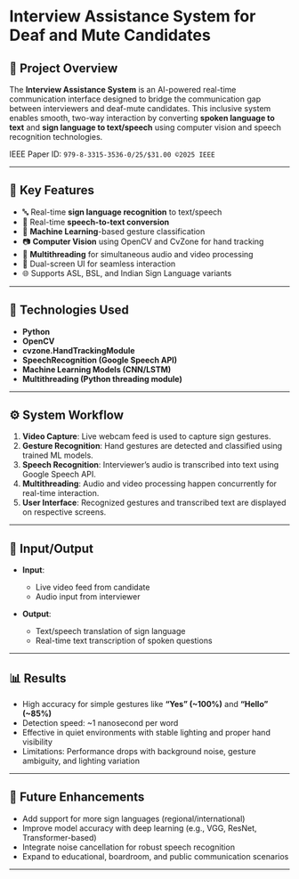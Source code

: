 # Interview Assistance System for Deaf and Mute Candidates

## 📄 Project Overview

The **Interview Assistance System** is an AI-powered real-time communication interface designed to bridge the communication gap between interviewers and deaf-mute candidates. This inclusive system enables smooth, two-way interaction by converting **spoken language to text** and **sign language to text/speech** using computer vision and speech recognition technologies.



IEEE Paper ID: `979-8-3315-3536-0/25/$31.00 ©2025 IEEE`

---

## 🚀 Key Features

- 🔤 Real-time **sign language recognition** to text/speech
- 🎤 Real-time **speech-to-text conversion**
- 🧠 **Machine Learning**-based gesture classification
- 📷 **Computer Vision** using OpenCV and CvZone for hand tracking
- 🧵 **Multithreading** for simultaneous audio and video processing
- 💬 Dual-screen UI for seamless interaction
- 🌐 Supports ASL, BSL, and Indian Sign Language variants

---

## 🧠 Technologies Used

- **Python**
- **OpenCV**
- **cvzone.HandTrackingModule**
- **SpeechRecognition (Google Speech API)**
- **Machine Learning Models (CNN/LSTM)**
- **Multithreading (Python threading module)**

---

## ⚙️ System Workflow

1. **Video Capture**: Live webcam feed is used to capture sign gestures.
2. **Gesture Recognition**: Hand gestures are detected and classified using trained ML models.
3. **Speech Recognition**: Interviewer’s audio is transcribed into text using Google Speech API.
4. **Multithreading**: Audio and video processing happen concurrently for real-time interaction.
5. **User Interface**: Recognized gestures and transcribed text are displayed on respective screens.

---

## 📝 Input/Output

- **Input**: 
  - Live video feed from candidate
  - Audio input from interviewer

- **Output**: 
  - Text/speech translation of sign language
  - Real-time text transcription of spoken questions

---

## 📊 Results

- High accuracy for simple gestures like **“Yes” (~100%)** and **“Hello” (~85%)**
- Detection speed: ~1 nanosecond per word
- Effective in quiet environments with stable lighting and proper hand visibility
- Limitations: Performance drops with background noise, gesture ambiguity, and lighting variation

---

## 🔮 Future Enhancements

- Add support for more sign languages (regional/international)
- Improve model accuracy with deep learning (e.g., VGG, ResNet, Transformer-based)
- Integrate noise cancellation for robust speech recognition
- Expand to educational, boardroom, and public communication scenarios

---




